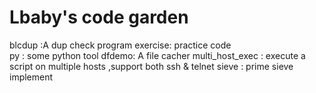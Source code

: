 Lbaby's code garden
=====================
blcdup :A dup check program
exercise: practice code 	
py : some python tool
dfdemo: A file cacher
multi_host_exec	 : execute a script  on multiple hosts ,support both ssh  & telnet
sieve : prime sieve implement
